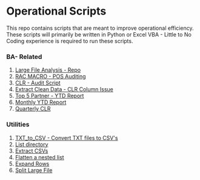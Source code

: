 # Operational Scripts

This repo contains scripts that are meant to improve operational efficiency. 
These scripts will primarily be written in Python or Excel VBA - Little to No Coding experience is required to run these scripts. 

### BA- Related
1. [Large File Analysis - Repo](https://github.com/AGWeb18/Operational-Processing-Scripts/tree/master/BA/Large%20File%20Analysis)
2. [RAC MACRO - POS Auditing](https://github.com/AGWeb18/Operational-Processing-Scripts/tree/master/BA/RAC)
3. [CLR - Audit Script](https://github.com/AGWeb18/Operational-Processing-Scripts/tree/master/BA/CLR%20Audit)
4. [Extract Clean Data - CLR Column Issue](https://github.com/AGWeb18/Operational-Processing-Scripts/tree/master/BA/extract_clean_rows)
5. [Top 5 Partner - YTD Report](https://github.com/AGWeb18/Operational-Processing-Scripts/tree/master/BA/Core%20Extract)
6. [Monthly YTD Report](https://github.com/AGWeb18/Operational-Processing-Scripts/tree/master/BA/monthly_script)
7. [Quarterly CLR]()


### Utilities
1. [TXT_to_CSV - Convert TXT files to CSV's](https://github.com/AGWeb18/Operational-Processing-Scripts/tree/master/Utilities/Txt_to_csv)
2. [List directory](https://github.com/AGWeb18/Operational-Processing-Scripts/tree/master/Utilities/List%20Directory)
3. [Extract CSVs](https://github.com/AGWeb18/Operational-Processing-Scripts/tree/master/Utilities/Extract/)
4. [Flatten a nested list](https://github.com/AGWeb18/Operational-Processing-Scripts/tree/master/Utilities/flatten_nested)
5. [Expand Rows](https://github.com/AGWeb18/Operational-Processing-Scripts/tree/master/Utilities/expand_rows)
6. [Split Large File](https://github.com/AGWeb18/Operational-Processing-Scripts/tree/master/Utilities/split_large_file)
